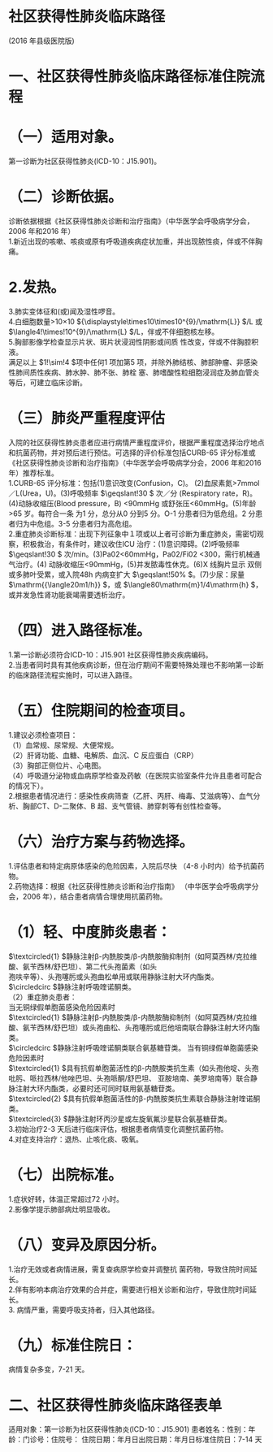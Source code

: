 # 社区获得性肺炎临床路径  
(2016 年县级医院版)  
# 一、社区获得性肺炎临床路径标准住院流程  
# （一）适用对象。  
第一诊断为社区获得性肺炎(ICD-10：J15.901)。  
# （二）诊断依据。  
诊断依据根据《社区获得性肺炎诊断和治疗指南》（中华医学会呼吸病学分会，2006 年和2016 年）  
1.新近出现的咳嗽、咳痰或原有呼吸道疾病症状加重，并出现脓性痰，伴或不伴胸痛。  
# 2.发热。  
3.肺实变体征和(或)闻及湿性啰音。  
4.白细胞数量>10×10 ${\displaystyle\times10\times10^{9}/\mathrm{L}} $/L 或 $\langle4\!\times\!10^{9}/\mathrm{L} $/L，伴或不伴细胞核左移。  
5.胸部影像学检查显示片状、斑片状浸润性阴影或间质 性改变，伴或不伴胸腔积液。  
满足以上 $1\!\sim\!4 $项中任何1 项加第5 项，并除外肺结核、肺部肿瘤、非感染性肺间质性疾病、肺水肿、肺不张、肺栓 塞、肺嗜酸性粒细胞浸润症及肺血管炎等后，可建立临床诊断。  
# （三）肺炎严重程度评估  
入院的社区获得性肺炎患者应进行病情严重程度评价，根据严重程度选择治疗地点和抗菌药物，并对预后进行预估。可选择的评价标准包括CURB-65 评分标准或《社区获得性肺炎诊断和治疗指南》（中华医学会呼吸病学分会，2006 年和2016 年）推荐标准。  
1.CURB-65 评分标准：包括(1)意识改变(Confusion，C)。
(2)血尿素氮>7mmol／L(Urea，U)。(3)呼吸频率 $\geqslant\!30 $ 次／分
(Respiratory rate，R)。(4)动脉收缩压(Blood pressure，B) <90mmHg 或舒张压<60mmHg。(5)年龄>65 岁。每符合一条 为1 分，总分从0 分到5 分。O-1 分患者归为低危组。2 分患者归为中危组。3-5 分患者归为高危组。  
2.重症肺炎诊断标准：出现下列征象中１项或以上者可诊断为重症肺炎，需密切观察，积极救治，有条件时，建议收住ICU 治疗：(1)意识障碍。(2)呼吸频率 $\geqslant\!30 $ 次/min。(3)Pa02<60mmHg，Pa02/Fi02  <300，需行机械通气治疗。(4) 动脉收缩压<90mmHg，(5)并发脓毒性休克。(6)X 线胸片显示 双侧或多肺叶受累，或入院48h 内病变扩大 $\geqslant\!50\% $。(7)少尿：尿量 $\mathrm{{\langle20m1/h}} $，或 $\langle80\mathrm{m}1/4\mathrm{h} $，或并发急性肾功能衰竭需要透析治疗。  
# （四）进入路径标准。  
1.第一诊断必须符合ICD-10：J15.901 社区获得性肺炎疾病编码。  
2.当患者同时具有其他疾病诊断，但在治疗期间不需要特殊处理也不影响第一诊断的临床路径流程实施时，可以进入路径。  
# （五）住院期间的检查项目。  
1.建议必须检查项目：  
（1）血常规、尿常规、大便常规。  
（2）肝肾功能、血糖、电解质、血沉、C 反应蛋白（CRP）  
（3）胸部正侧位片、心电图。  
（4）呼吸道分泌物或血病原学检查及药敏（在医院实验室条件允许且患者可配合的情况下）。  
2.根据患者情况进行：感染性疾病筛查（乙肝、丙肝、梅毒、艾滋病等）、血气分析、胸部CT、D-二聚体、B 超、支气管镜、肺穿刺等有创性检查等。  
# （六）治疗方案与药物选择。  
1.评估患者和特定病原体感染的危险因素，入院后尽快
（4-8 小时内）给予抗菌药物。  
2.药物选择：根据《社区获得性肺炎诊断和治疗指南》
（中华医学会呼吸病学分会，2006 年），结合患者病情合理使用抗菌药物。  
# （1）轻、中度肺炎患者：  
$\textcircled{1} $静脉注射β-内酰胺类/β-内酰胺酶抑制剂（如阿莫西林/克拉维酸、氨苄西林/舒巴坦）、第二代头孢菌素（如头  
孢呋辛等）、头孢噻肟或头孢曲松单用或联用静脉注射大环内酯类。  
$\circledcirc $静脉注射呼吸喹诺酮类。  
（2）重症肺炎患者：  
当无铜绿假单胞菌感染危险因素时  
$\textcircled{1} $静脉注射β-内酰胺类/β-内酰胺酶抑制剂（如阿莫西林/克拉维酸、氨苄西林/舒巴坦）或头孢曲松、头孢噻肟或厄他培南联合静脉注射大环内酯类。  
$\circledcirc $静脉注射呼吸喹诺酮类联合氨基糖苷类。 当有铜绿假单胞菌感染危险因素时  
$\textcircled{1} $具有抗假单胞菌活性的β-内酰胺类抗生素（如头孢他啶、头孢吡肟、哌拉西林/他唑巴坦、头孢哌酮/舒巴坦、 亚胺培南、美罗培南等）联合静脉注射大环内酯类，必要时还可同时联用氨基糖苷类。  
$\textcircled{2} $具有抗假单胞菌活性的β-内酰胺类抗生素联合静脉注射喹诺酮类。  
$\textcircled{3} $静脉注射环丙沙星或左旋氧氟沙星联合氨基糖苷类。  
3.初始治疗2-3 天后进行临床评估，根据患者病情变化调整抗菌药物。  
4.对症支持治疗：退热、止咳化痰、吸氧。  
# （七）出院标准。  
1.症状好转，体温正常超过72 小时。  
2.影像学提示肺部病灶明显吸收。  
# （八）变异及原因分析。  
1.治疗无效或者病情进展，需复查病原学检查并调整抗 菌药物，导致住院时间延长。  
2.伴有影响本病治疗效果的合并症，需要进行相关诊断和治疗，导致住院时间延长。  
3. 病情严重，需要呼吸支持者，归入其他路径。  
# （九）标准住院日：  
病情复杂多变，7-21 天。  
# 二、社区获得性肺炎临床路径表单  
适用对象：第一诊断为社区获得性肺炎(ICD-10：J15.901) 患者姓名：性别：年龄：门诊号：住院号： 住院日期：年月日出院日期：年月日标准住院日：7-14 天  
